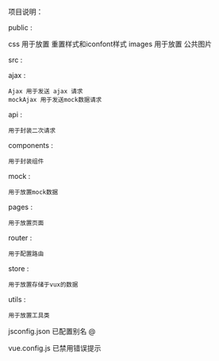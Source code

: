 项目说明：

public :

  css 用于放置 重置样式和iconfont样式
  images 用于放置 公共图片

src :

  ajax :

    Ajax 用于发送 ajax 请求
    mockAjax 用于发送mock数据请求

  api :

    用于封装二次请求

  components :

    用于封装组件

  mock :

    用于放置mock数据

  pages :

    用于放置页面

  router :

    用于配置路由

  store :

    用于放置存储于vux的数据

  utils :

    用于放置工具类

  jsconfig.json 已配置别名 @

  vue.config.js 已禁用错误提示